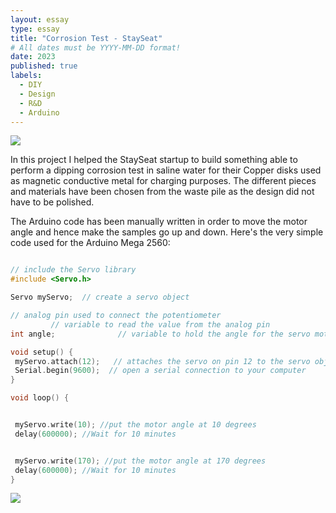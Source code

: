 ```yaml
---
layout: essay
type: essay
title: "Corrosion Test - StaySeat"
# All dates must be YYYY-MM-DD format!
date: 2023
published: true
labels:
  - DIY
  - Design
  - R&D
  - Arduino
---
```


<img class="img-fluid" src="../img/StaySeat/prima.mp4">

In this project I helped the StaySeat startup to build something able to perform a dipping corrosion test in saline water for their Copper disks used as magnetic conductive metal for charging purposes.
The different pieces and materials have been chosen from the waste pile as the design did not have to be polished.

The Arduino code has been manually written in order to move the motor angle and hence make the samples go up and down.
Here's the very simple code used for the Arduino Mega 2560:

 ```cpp

 // include the Servo library
#include <Servo.h>

Servo myServo;  // create a servo object

 // analog pin used to connect the potentiometer
          // variable to read the value from the analog pin
int angle;              // variable to hold the angle for the servo motor

void setup() {
  myServo.attach(12);   // attaches the servo on pin 12 to the servo object
  Serial.begin(9600);  // open a serial connection to your computer
}

void loop() {

 
  myServo.write(10); //put the motor angle at 10 degrees
  delay(600000); //Wait for 10 minutes


  myServo.write(170); //put the motor angle at 170 degrees
  delay(600000); //Wait for 10 minutes
}

  ```

<img class="img-fluid" src="../img/StaySeat/dopo1.mp4">
